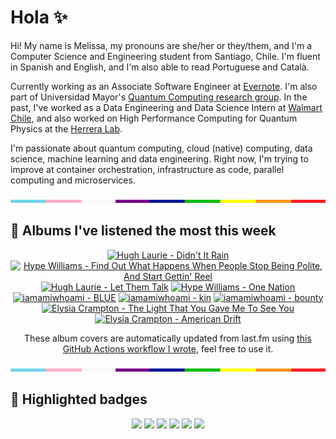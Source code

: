 # Hola ✨
Hi! My name is Melissa, my pronouns are she/her or they/them, and I'm a Computer Science and Engineering student from Santiago, Chile. I'm fluent in Spanish and English, and I'm also able to read Portuguese and Català.

Currently working as an Associate Software Engineer at [Evernote](https://evernote.com/). I'm also part of Universidad Mayor's [Quantum Computing research group](https://www.diariomayor.cl/ciencia-um/docentes-y-estudiantes-crean-el-primer-grupo-de-computacion-cuantica-u-mayor.html). In the past, I've worked as a Data Engineering and Data Science Intern at [Walmart Chile](https://github.com/walmartdigital/), and also worked on High Performance Computing for Quantum Physics at the [Herrera Lab](http://fherreralab.com/).

I'm passionate about quantum computing, cloud (native) computing, data science, machine learning and data engineering. Right now, I'm trying to improve at container orchestration, infrastructure as code, parallel computing and microservices.

<img src="hr.png" width="100%" height="5px">

## 🎵 Albums I've listened the most this week
<!-- lastfm -->
<p align="center"><a href="https://www.last.fm/music/Hugh+Laurie/Didn%27t+It+Rain"><img src="https://lastfm.freetls.fastly.net/i/u/64s/53e1c03031fe4553995728b1e3d26d93.jpg" title="Hugh Laurie - Didn't It Rain"></a> <a href="https://www.last.fm/music/Hype+Williams/Find+Out+What+Happens+When+People+Stop+Being+Polite,+And+Start+Gettin%27+Reel"><img src="https://lastfm.freetls.fastly.net/i/u/64s/54636b4ad18b408fc0e83248c112ded3.png" title="Hype Williams - Find Out What Happens When People Stop Being Polite, And Start Gettin' Reel"></a> <a href="https://www.last.fm/music/Hugh+Laurie/Let+Them+Talk"><img src="https://lastfm.freetls.fastly.net/i/u/64s/cdc2574573f148dd901edf316b18221d.png" title="Hugh Laurie - Let Them Talk"></a> <a href="https://www.last.fm/music/Hype+Williams/One+Nation"><img src="https://lastfm.freetls.fastly.net/i/u/64s/a0c76880a0b24ec1bccbae83d52d66cc.png" title="Hype Williams - One Nation"></a> <a href="https://www.last.fm/music/iamamiwhoami/BLUE"><img src="https://lastfm.freetls.fastly.net/i/u/64s/1612e2c9d0d53952de9495d5b9f25b20.jpg" title="iamamiwhoami - BLUE"></a> <a href="https://www.last.fm/music/iamamiwhoami/kin"><img src="https://lastfm.freetls.fastly.net/i/u/64s/6f88500297974a548bae6f9855cbcef1.jpg" title="iamamiwhoami - kin"></a> <a href="https://www.last.fm/music/iamamiwhoami/bounty"><img src="https://lastfm.freetls.fastly.net/i/u/64s/38be7785d622440c91a696eb62654c26.png" title="iamamiwhoami - bounty"></a> <a href="https://www.last.fm/music/Elysia+Crampton/The+Light+That+You+Gave+Me+To+See+You"><img src="https://lastfm.freetls.fastly.net/i/u/64s/d02a07a8f4a0dae1228adb3674cc67c4.jpg" title="Elysia Crampton - The Light That You Gave Me To See You"></a> <a href="https://www.last.fm/music/Elysia+Crampton/American+Drift"><img src="https://lastfm.freetls.fastly.net/i/u/64s/912ce37b99beb0e56ff44fe0a5e09ef7.jpg" title="Elysia Crampton - American Drift"></a> </p>

<p align="center">These album covers are automatically updated from last.fm using <a href="https://github.com/marketplace/actions/lastfm-to-markdown">this GitHub Actions workflow I wrote</a>, feel free to use it.</p>

<img src="hr.png" width="100%" height="5px">

## 🏅 Highlighted badges
<p align="center" style="vertical-align:middle;">
  <a href="https://www.credly.com/badges/c8caff74-4c34-4211-affe-8bd7692771c8"><img src="https://images.credly.com/size/100x100/images/cf9b772d-7cf9-4c11-9aa7-46ab006f0ce6/IBM_Quantum_Challenge_2021_Achievement_V2.png"></a>
  <a href="https://www.credly.com/badges/52a4021b-34e6-413d-a4bd-cc29d3a686f6"><img src="https://images.credly.com/size/100x100/images/28944969-813a-43b9-944f-7910111ce764/Professional_Certificate_-_Data_Science.png"></a>
  <a href="https://www.credly.com/badges/cfeca386-7b9d-487f-8e2b-b3cfa069c734"><img src="https://images.credly.com/size/100x100/images/ac4daa48-1924-4dc5-80cf-ede5a08bac51/Data_Science_Foundations_Specialization.png"></a>
  <a href="https://www.credly.com/badges/0372a945-8a67-4d57-9643-b46b8dbf2fa6"><img src="https://images.credly.com/size/100x100/images/4a5f4849-54ae-461f-97ad-cb9c9a04eb63/Adv_Data_Science_Specialization.png"></a>
  <a href="https://www.credly.com/badges/348acaad-19d1-4f5a-8a6f-145d80dca3dc"><img src="https://images.credly.com/size/100x100/images/1dee8dee-d779-462e-9fd4-df5119546349/Build_Smart_on_Kubernetes_World_Tour.png"></a>
  <a href="https://google.qwiklabs.com/public_profiles/9fac59c2-c0f1-4b5c-b207-47c9cd7d6072"><img src="https://cdn.qwiklabs.com/GHzcYBb00JYUF9Rgf3D9A4inwRHYnFtISMvcRlb%2FClU%3D" width="100px"></a>
</p>
